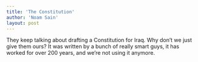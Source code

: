 ```yaml
---
title: 'The Constitution'
author: 'Noam Sain'
layout: post
---
```


They keep talking about drafting a Constitution for Iraq. Why don’t we just give them ours? It was written by a bunch of really smart guys, it has worked for over 200 years, and we’re not using it anymore.